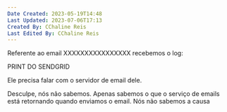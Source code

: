 ```yaml
---
Date Created: 2023-05-19T14:48
Last Updated: 2023-07-06T17:13
Created By: CChaline Reis
Last Edited By: CChaline Reis
---
```

Referente ao email XXXXXXXXXXXXXXXX recebemos o log:

  
PRINT DO SENDGRID

  

Ele precisa falar com o servidor de email dele.

  

Desculpe, nós não sabemos. Apenas sabemos o que o serviço de emails está retornando quando enviamos o email. Nós não sabemos a causa